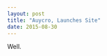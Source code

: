 ```yaml
---
layout: post
title: "Auycro, Launches Site"
date: 2015-08-30
---
```


Well.

<!-- css -->
<style type="text/css">
  img {
    max-width: 100px;
    margin: 2px;
  }
</style>
<script type="text/javascript">
// whateverorigin.org app service
var URL = "http://whateverorigin.org/get?url=" + encodeURIComponent("http://instagram.com/auycro/media");
jQuery(function ($) {
    $.ajax({
        url: URL,
        dataType: "jsonp", // this is important
        cache: false,
        success: function (response) {
            var data = response.contents;
            for (var i = 0; i < data.items.length; i++) {
                var image = '<img src="'+data.items[i].images.low_resolution.url+'" alt="" />';
                if ((i%4)===0)
                	image = '<br>'+image;
                $(image).appendTo(".images");
            }
        },
        error: function () {
            var error = "<p>error processing ajax request</p>";
            $(error).appendTo(".images");
        }
    });
});
</script>
<div class="images"></div>
